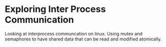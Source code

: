 # Exploring Inter Process Communication
Looking at interprocess communcation on linux.
Using mutex and semaphores to have shared data that can be read and modified atomically.

